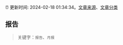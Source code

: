 :alarm_clock: 更新时间: 2024-02-18 01:34:34。[文章来源](/README.md)、[文章分类](/TAGS.md)

## 报告


> 关键字：`报告`、`月报`



